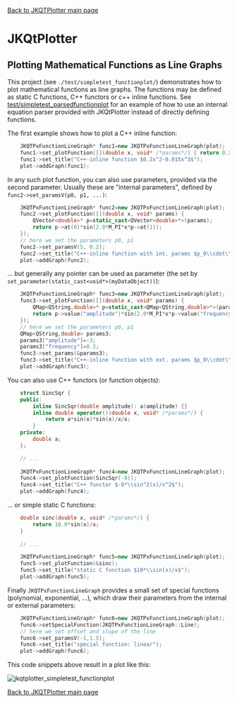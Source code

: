 [Back to JKQTPlotter main page](https://github.com/jkriege2/JKQtPlotter/)

# JKQtPlotter

## Plotting Mathematical Functions as Line Graphs
This project (see `./test/simpletest_functionplot/`) demonstrates how to plot mathematical functions as line graphs. The functions may be defined as static C functions, C++ functors or c++ inline functions. See [test/simpletest_parsedfunctionplot](https://github.com/jkriege2/JKQtPlotter/tree/master/test/simpletest_parsedfunctionplot) for an example of how to use an internal equation parser provided with JKQtPlotter instead of directly defining functions.

The first example shows how to plot a C++ inline function: 
```c++
    JKQTPxFunctionLineGraph* func1=new JKQTPxFunctionLineGraph(plot);
    func1->set_plotFunction([](double x, void* /*params*/) { return 0.2*x*x-0.015*x*x*x; });
    func1->set_title("C++-inline function $0.2x^2-0.015x^3$");
    plot->addGraph(func1);
```

In any such plot function, you can also use parameters, provided via the second parameter. Usually these are "internal parameters", defined by `func2->set_paramsV(p0, p1, ...)`:
```c++
    JKQTPxFunctionLineGraph* func2=new JKQTPxFunctionLineGraph(plot);
    func2->set_plotFunction([](double x, void* params) {
        QVector<double>* p=static_cast<QVector<double>*>(params);
        return p->at(0)*sin(2.0*M_PI*x*p->at(1));
    });
    // here we set the parameters p0, p1
    func2->set_paramsV(5, 0.2);
    func2->set_title("C++-inline function with int. params $p_0\\cdot\\sin(x*2.0*\\pi\\cdot p_1)$");
    plot->addGraph(func2);
```

... but generally any pointer can be used as parameter (the set by `set_parameter(static_cast<void*>(myDataObject))`):
```c++
    JKQTPxFunctionLineGraph* func3=new JKQTPxFunctionLineGraph(plot);
    func3->set_plotFunction([](double x, void* params) {
        QMap<QString,double>* p=static_cast<QMap<QString,double>*>(params);
        return p->value("amplitude")*sin(2.0*M_PI*x*p->value("frequency"));
    });
    // here we set the parameters p0, p1
    QMap<QString,double> params3;
    params3["amplitude"]=-3;
    params3["frequency"]=0.3;
    func3->set_params(&params3);
    func3->set_title("C++-inline function with ext. params $p_0\\cdot\\sin(x*2.0*\\pi\\cdot p_1)$");
    plot->addGraph(func3);
```

You can also use C++ functors (or function objects):
```c++
    struct SincSqr {
    public:
        inline SincSqr(double amplitude): a(amplitude) {}
        inline double operator()(double x, void* /*params*/) {
            return a*sin(x)*sin(x)/x/x;
        }
    private:
        double a;
    };

    // ...
    
    JKQTPxFunctionLineGraph* func4=new JKQTPxFunctionLineGraph(plot);
    func4->set_plotFunction(SincSqr(-8));
    func4->set_title("C++ functor $-8*\\sin^2(x)/x^2$");
    plot->addGraph(func4);
```

... or simple static C functions:
```c++
    double sinc(double x, void* /*params*/) {
        return 10.0*sin(x)/x;
    }
    
    // ...

    JKQTPxFunctionLineGraph* func5=new JKQTPxFunctionLineGraph(plot);
    func5->set_plotFunction(&sinc);
    func5->set_title("static C function $10*\\sin(x)/x$");
    plot->addGraph(func5);
```

Finally `JKQTPxFunctionLineGraph` provides a small set of special functions (polynomial, exponential, ...), which draw their parameters from the internal or external parameters:
```c++
    JKQTPxFunctionLineGraph* func6=new JKQTPxFunctionLineGraph(plot);
    func6->setSpecialFunction(JKQTPxFunctionLineGraph::Line);
    // here we set offset and slope of the line
    func6->set_paramsV(-1,1.5);
    func6->set_title("special function: linear");
    plot->addGraph(func6);
```



This code snippets above result in a plot like this:

![jkqtplotter_simpletest_functionplot](https://raw.githubusercontent.com/jkriege2/JKQtPlotter/master/screenshots/jkqtplotter_simpletest_functionplot.png)


[Back to JKQTPlotter main page](https://github.com/jkriege2/JKQtPlotter/)